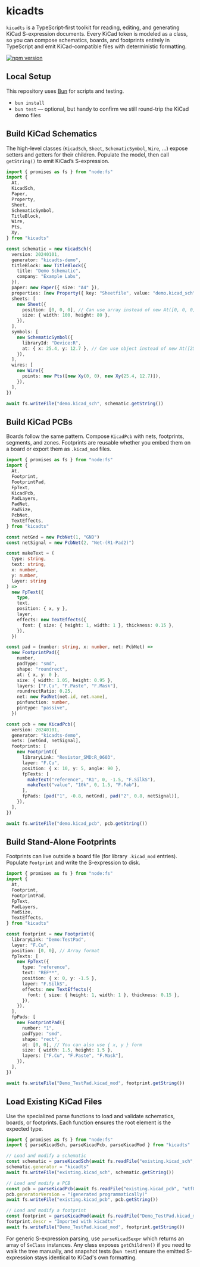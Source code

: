 # kicadts

`kicadts` is a TypeScript-first toolkit for reading, editing, and generating KiCad S-expression documents. Every KiCad token is modeled as a class, so you can compose schematics, boards, and footprints entirely in TypeScript and emit KiCad-compatible files with deterministic formatting.

[![npm version](https://img.shields.io/npm/v/kicadts.svg)](https://www.npmjs.com/package/kicadts)

## Local Setup

This repository uses [Bun](https://bun.sh) for scripts and testing.

- `bun install`
- `bun test` — optional, but handy to confirm we still round-trip the KiCad demo files

## Build KiCad Schematics

The high-level classes (`KicadSch`, `Sheet`, `SchematicSymbol`, `Wire`, …) expose setters and getters for their children. Populate the model, then call `getString()` to emit KiCad’s S-expression.

```ts
import { promises as fs } from "node:fs"
import {
  At,
  KicadSch,
  Paper,
  Property,
  Sheet,
  SchematicSymbol,
  TitleBlock,
  Wire,
  Pts,
  Xy,
} from "kicadts"

const schematic = new KicadSch({
  version: 20240101,
  generator: "kicadts-demo",
  titleBlock: new TitleBlock({
    title: "Demo Schematic",
    company: "Example Labs",
  }),
  paper: new Paper({ size: "A4" }),
  properties: [new Property({ key: "Sheetfile", value: "demo.kicad_sch" })],
  sheets: [
    new Sheet({
      position: [0, 0, 0], // Can use array instead of new At([0, 0, 0])
      size: { width: 100, height: 80 },
    }),
  ],
  symbols: [
    new SchematicSymbol({
      libraryId: "Device:R",
      at: { x: 25.4, y: 12.7 }, // Can use object instead of new At([25.4, 12.7])
    }),
  ],
  wires: [
    new Wire({
      points: new Pts([new Xy(0, 0), new Xy(25.4, 12.7)]),
    }),
  ],
})

await fs.writeFile("demo.kicad_sch", schematic.getString())
```

## Build KiCad PCBs

Boards follow the same pattern. Compose `KicadPcb` with nets, footprints, segments, and zones. Footprints are reusable whether you embed them on a board or export them as `.kicad_mod` files.

```ts
import { promises as fs } from "node:fs"
import {
  At,
  Footprint,
  FootprintPad,
  FpText,
  KicadPcb,
  PadLayers,
  PadNet,
  PadSize,
  PcbNet,
  TextEffects,
} from "kicadts"

const netGnd = new PcbNet(1, "GND")
const netSignal = new PcbNet(2, "Net-(R1-Pad2)")

const makeText = (
  type: string,
  text: string,
  x: number,
  y: number,
  layer: string
) =>
  new FpText({
    type,
    text,
    position: { x, y },
    layer,
    effects: new TextEffects({
      font: { size: { height: 1, width: 1 }, thickness: 0.15 },
    }),
  })

const pad = (number: string, x: number, net: PcbNet) =>
  new FootprintPad({
    number,
    padType: "smd",
    shape: "roundrect",
    at: { x, y: 0 },
    size: { width: 1.05, height: 0.95 },
    layers: ["F.Cu", "F.Paste", "F.Mask"],
    roundrectRatio: 0.25,
    net: new PadNet(net.id, net.name),
    pinfunction: number,
    pintype: "passive",
  })

const pcb = new KicadPcb({
  version: 20240101,
  generator: "kicadts-demo",
  nets: [netGnd, netSignal],
  footprints: [
    new Footprint({
      libraryLink: "Resistor_SMD:R_0603",
      layer: "F.Cu",
      position: { x: 10, y: 5, angle: 90 },
      fpTexts: [
        makeText("reference", "R1", 0, -1.5, "F.SilkS"),
        makeText("value", "10k", 0, 1.5, "F.Fab"),
      ],
      fpPads: [pad("1", -0.8, netGnd), pad("2", 0.8, netSignal)],
    }),
  ],
})

await fs.writeFile("demo.kicad_pcb", pcb.getString())
```

## Build Stand-Alone Footprints

Footprints can live outside a board file (for library `.kicad_mod` entries). Populate `Footprint` and write the S-expression to disk.

```ts
import { promises as fs } from "node:fs"
import {
  At,
  Footprint,
  FootprintPad,
  FpText,
  PadLayers,
  PadSize,
  TextEffects,
} from "kicadts"

const footprint = new Footprint({
  libraryLink: "Demo:TestPad",
  layer: "F.Cu",
  position: [0, 0], // Array format
  fpTexts: [
    new FpText({
      type: "reference",
      text: "REF**",
      position: { x: 0, y: -1.5 },
      layer: "F.SilkS",
      effects: new TextEffects({
        font: { size: { height: 1, width: 1 }, thickness: 0.15 },
      }),
    }),
  ],
  fpPads: [
    new FootprintPad({
      number: "1",
      padType: "smd",
      shape: "rect",
      at: [0, 0], // You can also use { x, y } form
      size: { width: 1.5, height: 1.5 },
      layers: ["F.Cu", "F.Paste", "F.Mask"],
    }),
  ],
})

await fs.writeFile("Demo_TestPad.kicad_mod", footprint.getString())
```

## Load Existing KiCad Files

Use the specialized parse functions to load and validate schematics, boards, or footprints. Each function ensures the root element is the expected type.

```ts
import { promises as fs } from "node:fs"
import { parseKicadSch, parseKicadPcb, parseKicadMod } from "kicadts"

// Load and modify a schematic
const schematic = parseKicadSch(await fs.readFile("existing.kicad_sch", "utf8"))
schematic.generator = "kicadts"
await fs.writeFile("existing.kicad_sch", schematic.getString())

// Load and modify a PCB
const pcb = parseKicadPcb(await fs.readFile("existing.kicad_pcb", "utf8"))
pcb.generatorVersion = "(generated programmatically)"
await fs.writeFile("existing.kicad_pcb", pcb.getString())

// Load and modify a footprint
const footprint = parseKicadMod(await fs.readFile("Demo_TestPad.kicad_mod", "utf8"))
footprint.descr = "Imported with kicadts"
await fs.writeFile("Demo_TestPad.kicad_mod", footprint.getString())
```

For generic S-expression parsing, use `parseKicadSexpr` which returns an array of `SxClass` instances. Any class exposes `getChildren()` if you need to walk the tree manually, and snapshot tests (`bun test`) ensure the emitted S-expression stays identical to KiCad's own formatting.
